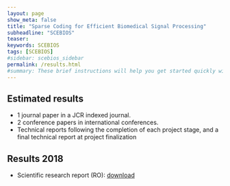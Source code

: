 ```yaml
---
layout: page
show_meta: false
title: "Sparse Coding for Efficient Biomedical Signal Processing"
subheadline: "SCEBIOS"
teaser:
keywords: SCEBIOS
tags: [SCEBIOS]
#sidebar: scebios_sidebar
permalink: /results.html
#summary: These brief instructions will help you get started quickly with the theme. The other topics in this help provide additional information and detail about working with other aspects of this theme and Jekyll.
---
```


## Estimated results
- 1 journal paper in a JCR indexed journal.
- 2 conference papers in international conferences.
- Technical reports following the completion of each project stage, and a final technical report at project finalization

## Results 2018

- Scientific research report (RO): [download](Raport2018.pdf)
